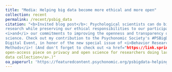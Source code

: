 ```yaml
---
title: "Media: Helping big data become more ethical and more open"
collection: recent
permalink: /recent/psbig_data
citation: "<b>Invited blog post</b>: Psychological scientists can do big data
research while preserving our ethical responsibilities to our participants
<i>and</i> our commitments to improving the openness and transparency of
science. Check out my contribution to the Psychonomic Society's #PSBigData
Digital Event, in honor of the new special issue of <i>Behavior Research
Methods</i>! (And don't forget to check out <a href="https://link.springer.com/article/10.3758%2Fs13428-019-01259-5" target="_blank">Dennis et al.'s (2019) exciting
open-access piece on privacy and open science for researchers doing large-scale
data collection</a>.)"
oa_paperurl: 'https://featuredcontent.psychonomic.org/psbigdata-helping-big-data-research-become-more-ethical-and-more-open/'
---
```

